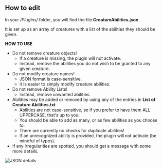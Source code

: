 How to edit
---

In your */Plugins/* folder, you will find the file **CreatureAbilities.json**.

It is set up as an array of creatures with a list of the abilities they should be given.

**HOW TO USE**

* Do not remove creature objects!
  * If a creature is missing, the plugin will not activate.
  * Instead, remove the abilities you do not wish to be granted to any given creature.
* Do not modify creature names!
  * JSON format is case-sensitive.
  * It is easier to simply modify creature abilities.
* Do not remove Ability Lists!
  * Instead, remove unwanted abilities.
* Abilities may be added or removed by using any of the entries in **List of Creature Abilities.txt**
  * Abilities are not case-sensitive, so if you prefer to have them ALL UPPERCASE, that's up to you.
  * You should be able to add as many, or as few abilities as you choose to.
  * There are currently no checks for duplicate abilities!
  * If an unrecognized ability is provided, the plugin will not activate (be mindful of typos).
* If any irregularities are spotted, you should get a message with some more details.

![JSON details](https://github.com/RoseKavalier/H4MS/blob/master/H4.CreatureAbilities/documents/CreatureAbilities.png)
